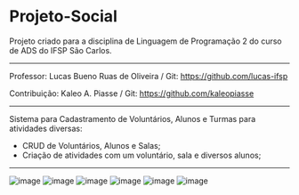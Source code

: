# Projeto-Social
Projeto criado para a disciplina de Linguagem de Programação 2 do curso de ADS do IFSP São Carlos.

-----------------------------------------------------------------------------------------------------------------------

Professor: Lucas Bueno Ruas de Oliveira / 
Git: https://github.com/lucas-ifsp

Contribuição: Kaleo A. Piasse / 
Git: https://github.com/kaleopiasse

-----------------------------------------------------------------------------------------------------------------------

Sistema para Cadastramento de Voluntários, Alunos e Turmas para atividades diversas:

- CRUD de Voluntários, Alunos e Salas;
- Criação de atividades com um voluntário, sala e diversos alunos;

-----------------------------------------------------------------------------------------------------------------------
![image](https://user-images.githubusercontent.com/12849624/49306325-0da75f80-f4b9-11e8-918b-1229063bf006.png)
![image](https://user-images.githubusercontent.com/12849624/49306393-2fa0e200-f4b9-11e8-8070-69ee8b6e35de.png)
![image](https://user-images.githubusercontent.com/12849624/49306421-4e06dd80-f4b9-11e8-9bab-6ed12bd24887.png)
![image](https://user-images.githubusercontent.com/12849624/49306439-5a8b3600-f4b9-11e8-9a77-37a4983b00e8.png)
![image](https://user-images.githubusercontent.com/12849624/49306476-7262ba00-f4b9-11e8-8c01-62d89e2ad970.png)
![image](https://user-images.githubusercontent.com/12849624/49306516-86a6b700-f4b9-11e8-80e2-7b1048f96ec4.png)
